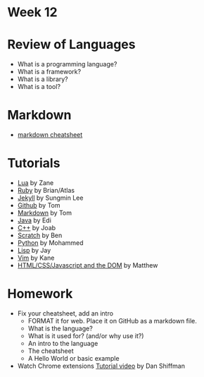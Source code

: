 # Week 12

# Review of Languages

* What is a programming language?
* What is a framework?
* What is a library?
* What is a tool?

# Markdown
* [markdown cheatsheet](markdown-cheatsheet.md)

# Tutorials
* [Lua](https://zanezee.github.io/Basic-HTML-Website/) by Zane
* [Ruby](https://docs.google.com/document/d/1KOgrH8OfeDhBVKYZaIVWz1lmouKCvC3TIzV4DCsY9cs/edit?usp=sharing) by Brian/Atlas
* [Jekyll](https://docs.google.com/document/d/1j-P71a0Vt53ZZ2YRnZjnz9QMbA1I7WrXZocVfJoY-_k/edit?usp=sharing) by Sungmin Lee
* [Github](https://github.com/gucheng0712/CheatSheet/blob/master/GitHub%20Cheat%20Sheet.pdf) by Tom
* [Markdown](https://github.com/gucheng0712/CheatSheet/blob/master/Markdown%20Cheat%20Sheet.pdf) by Tom
* [Java](https://github.com/gusflame/intermediatepro/blob/master/cheatsheat) by Edi
* [C++](https://docs.google.com/document/d/1mXaGx1IlhPup_foFPjYZzugtFWHhcqaeL6cj5RZ47aI/edit?usp=sharing) by Joab
* [Scratch](https://drive.google.com/file/d/1PsHW2ha8fXZ84YuxtD4f9zauAKXceugA/view?ts=5acd45ba) by Ben
* [Python](https://drive.google.com/file/d/140C17_mDMFuQr_VztDu6gWq7ojiOIZu4/view?ts=5acd45ae) by Mohammed 
* [Lisp](https://gist.github.com/JasonMetzner/faa12fe2201d2d11113142b079010be7) by Jay
* [Vim](https://gist.github.com/boyerk/8718ddbad8a6872b61aa7623dae234d9) by Kane
* [HTML/CSS/Javascript and the DOM](https://github.com/gonzalezm6/Cheat-Sheet) by Matthew

# Homework
* Fix your cheatsheet, add an intro
	* FORMAT it for web. Place it on GitHub as a markdown file.
	* What is the language?
	* What is it used for? (and/or why use it?)
	* An intro to the language
	* The cheatsheet
	* A Hello World or basic example
* Watch Chrome extensions [Tutorial video](https://www.youtube.com/watch?v=hkOTAmmuv_4) by Dan Shiffman

